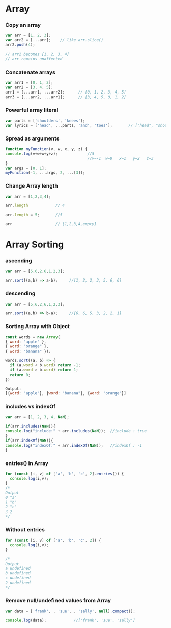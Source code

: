 # Array

### Copy an array

```javascript
var arr = [1, 2, 3];
var arr2 = [...arr];    // like arr.slice()
arr2.push(4); 

// arr2 becomes [1, 2, 3, 4]
// arr remains unaffected
```

### Concatenate arrays
```javascript
var arr1 = [0, 1, 2];
var arr2 = [3, 4, 5];
arr1 = [...arr1, ...arr2];      // [0, 1, 2, 3, 4, 5]
arr3 = [...arr2, ...arr1];      // [3, 4, 5, 0, 1, 2]
```

### Powerful array literal
```javascript
var parts = ['shoulders', 'knees']; 
var lyrics = ['head', ...parts, 'and', 'toes'];       // ["head", "shoulders", "knees", "and", "toes"]
```

### Spread as arguments
```javascript
function myFunction(v, w, x, y, z) { 
console.log(v+w+x+y+z);             //5
                                    //v=-1  w=0   x=1   y=2   z=3
}
var args = [0, 1];
myFunction(-1, ...args, 2, ...[3]);
```
### Change Array length 

```javascript
var arr = [1,2,3,4];

arr.length            // 4

arr.length = 5;       //5

arr                   // [1,2,3,4,empty]
```

# Array Sorting 

### ascending
```javascript
var arr = [5,6,2,6,1,2,3];

arr.sort((a,b) => a-b);     //[1, 2, 2, 3, 5, 6, 6]
```

### descending
```javascript
var arr = [5,6,2,6,1,2,3];

arr.sort((a,b) => b-a);     //[6, 6, 5, 3, 2, 2, 1]
```

### Sorting Array with Object

```javascript
const words = new Array(
{ word: "apple" },
{ word: "orange" },
{ word: "banana" });

words.sort((a, b) => {
  if (a.word < b.word) return -1;
  if (a.word > b.word) return 1;
  return 0;
})

Output: 
[{word: "apple"}, {word: "banana"}, {word: "orange"}]

```

### includes vs indexOf
```javascript
var arr = [1, 2, 3, 4, NaN];

if(arr.includes(NaN)){
console.log("include:" + arr.includes(NaN));  //include : true
}
if(arr.indexOf(NaN)){
console.log("indexOf:" + arr.indexOf(NaN));   //indexOf : -1
}
```

### entries() in Array
```javascript
for (const [i, v] of ['a', 'b', 'c', 2].entries()) {
  console.log(i,v);
}
/*
Output
0 "a"
1 "b"
2 "c"
3 2
*/
```


### Without entries
```javascript
for (const [i, v] of ['a', 'b', 'c', 2]) {
  console.log(i,v);
}

/*
Output
a undefined
b undefined
c undefined
2 undefined
*/

```

### Remove null/undefined values from Array
```javascript
var data = ['frank', , 'sue', , 'sally', null].compact();

console.log(data);            //['frank', 'sue', 'sally']

```
